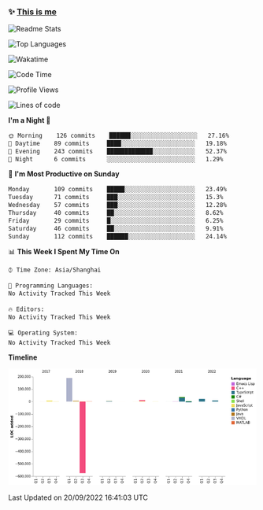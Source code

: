 <!--

**icyzeroice/icyzeroice** is a ✨ _special_ ✨ repository because its `README.md` (this file) appears on your GitHub profile.

Here are some ideas to get you started:

- 🔭 I’m currently working on ...
- 🌱 I’m currently learning ...
- 👯 I’m looking to collaborate on ...
- 🤔 I’m looking for help with ...
- 💬 Ask me about ...
- 📫 How to reach me: ...
- 😄 Pronouns: ...
- ⚡ Fun fact: ...

-->

### ✨ [This is me](https://shakugan.fandom.com/wiki/Serment)

![Readme Stats](https://github-readme-stats.vercel.app/api?username=icyzeroice)

![Top Languages](https://github-readme-stats.vercel.app/api/top-langs/?username=icyzeroice&exclude_repo=scutie2015-digimon&layout=compact&langs_count=5)

![Wakatime](https://github-readme-stats.vercel.app/api/wakatime?username=icyzeroice)

<!--START_SECTION:waka-->
![Code Time](http://img.shields.io/badge/Code%20Time-906%20hrs%204%20mins-blue)

![Profile Views](http://img.shields.io/badge/Profile%20Views-0-blue)

![Lines of code](https://img.shields.io/badge/From%20Hello%20World%20I%27ve%20Written--285%20Thousand%20lines%20of%20code-blue)

**I'm a Night 🦉** 

```text
🌞 Morning    126 commits    ██████░░░░░░░░░░░░░░░░░░░   27.16% 
🌆 Daytime    89 commits     ████░░░░░░░░░░░░░░░░░░░░░   19.18% 
🌃 Evening    243 commits    █████████████░░░░░░░░░░░░   52.37% 
🌙 Night      6 commits      ░░░░░░░░░░░░░░░░░░░░░░░░░   1.29%

```
📅 **I'm Most Productive on Sunday** 

```text
Monday       109 commits    █████░░░░░░░░░░░░░░░░░░░░   23.49% 
Tuesday      71 commits     ███░░░░░░░░░░░░░░░░░░░░░░   15.3% 
Wednesday    57 commits     ███░░░░░░░░░░░░░░░░░░░░░░   12.28% 
Thursday     40 commits     ██░░░░░░░░░░░░░░░░░░░░░░░   8.62% 
Friday       29 commits     █░░░░░░░░░░░░░░░░░░░░░░░░   6.25% 
Saturday     46 commits     ██░░░░░░░░░░░░░░░░░░░░░░░   9.91% 
Sunday       112 commits    ██████░░░░░░░░░░░░░░░░░░░   24.14%

```


📊 **This Week I Spent My Time On** 

```text
⌚︎ Time Zone: Asia/Shanghai

💬 Programming Languages: 
No Activity Tracked This Week

🔥 Editors: 
No Activity Tracked This Week

💻 Operating System: 
No Activity Tracked This Week

```

**Timeline**

![Chart not found](https://raw.githubusercontent.com/icyzeroice/icyzeroice/main/charts/bar_graph.png) 


 Last Updated on 20/09/2022 16:41:03 UTC
<!--END_SECTION:waka-->

<!--

### Related
- https://github.com/abhisheknaiidu/awesome-github-profile-readme
- https://github.com/coderjojo/creative-profile-readme
- https://github.com/elangosundar/awesome-README-templates
- https://github.com/durgeshsamariya/awesome-github-profile-readme-templates
- https://github.com/anmol098/waka-readme-stats

-->
